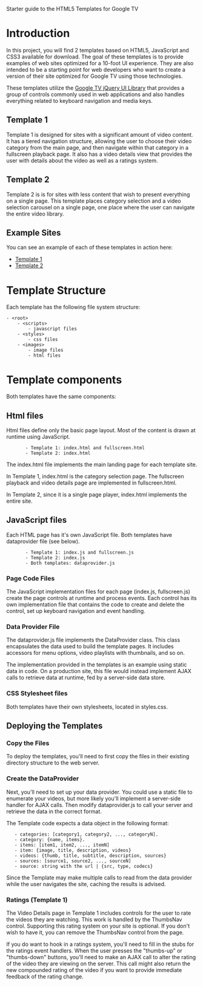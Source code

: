 Starter guide to the HTML5 Templates for Google TV

# Introduction #

In this project, you will find 2 templates based on HTML5, JavaScript and CSS3 available for download. The goal of these templates is to provide examples of web sites optimized for a 10-foot UI experience. They are also intended to be a starting point for web developers who want to create a version of their site optimized for Google TV using those technologies.

These templates utilize the [Google TV jQuery UI Library](http://code.google.com/p/gtv-ui-lib) that provides a group of controls commonly used in web applications and also handles everything related to keyboard navigation and media keys.

## Template 1 ##
Template 1 is designed for sites with a significant amount of video content. It has a tiered navigation structure, allowing the user to choose their video category from the main page, and then navigate within that category in a fullscreen playback page. It also has a video details view that provides the user with details about the video as well as a ratings system.

## Template 2 ##
Template 2 is is for sites with less content that wish to present everything on a single page. This template places category selection and a video selection carousel on a single page, one place where the user can navigate the entire video library.

## Example Sites ##
You can see an example of each of these templates in action here:
  * [Template 1](http://gtv-resources.googlecode.com/svn/trunk/templates/html-01/index.html)
  * [Template 2](http://gtv-resources.googlecode.com/svn/trunk/templates/html-02/index.html)

# Template Structure #
Each template has the following file system structure:
```
- <root>
	- <scripts>
		- javascript files
	- <styles>
		- css files
	- <images>
		- image files
        - html files
```


# Template components #
Both templates have the same components:

## Html files ##
Html files define only the basic page layout. Most of the content is drawn at runtime using JavaScript.
```
       - Template 1: index.html and fullscreen.html
       - Template 2: index.html
```
The index.html file implements the main landing page for each template site.

In Template 1, index.html is the category selection page. The fullscreen playback and video details page are implemented in fullscreen.html.

In Template 2, since it is a single page player, index.html implements the entire site.

## JavaScript files ##
Each HTML page has it's own JavaScript file. Both templates have dataprovider file (see below).
```
       - Template 1: index.js and fullscreen.js
       - Template 2: index.js
       - Both templates: dataprovider.js
```

### Page Code Files ###
The JavaScript implementation files for each page (index.js, fullscreen.js) create the page controls at runtime and process events. Each control has its own implementation file that contains the code to create and delete the control, set up keyboard navigation and event handling.

### Data Provider File ###
The dataprovider.js file implements the DataProvider class. This class encapsulates the data used to build the template pages. It includes accessors for menu options, video playlists with thumbnails, and so on.

The implementation provided in the templates is an example using static data in code. On a production site, this file would instead implement AJAX calls to retrieve data at runtime, fed by a server-side data store.

### CSS Stylesheet files ###
Both templates have their own stylesheets, located in styles.css.

## Deploying the Templates ##

### Copy the Files ###
To deploy the templates, you'll need to first copy the files in their existing directory structure to the web server.

### Create the DataProvider ###
Next, you'll need to set up your data provider. You could use a static file to enumerate your videos, but more likely you'll implement a server-side handler for AJAX calls. Then modify dataprovider.js to call your server and retrieve the data in the correct format.

The Template code expects a data object in the following format:
```
   - categories: [category1, category2, ..., categoryN].
   - category: {name, items}.
   - items: [item1, item2, ..., itemN]
   - item: {image, title, description, videos}
   - videos: {thumb, title, subtitle, description, sources}
   - sources: [source1, source2, ..., sourceN]
   - source: string with the url | {src, type, codecs}
```

Since the Template may make multiple calls to read from the data provider while the user navigates the site, caching the results is advised.

### Ratings (Template 1) ###
The Video Details page in Template 1 includes controls for the user to rate the videos they are watching. This work is handled by the ThumbsNav control. Supporting this rating system on your site is optional. If you don't wish to have it, you can remove the ThumbsNav control from the page.

If you do want to hook in a ratings system, you'll need to fill in the stubs for the ratings event handlers. When the user presses the "thumbs-up" or "thumbs-down" buttons, you'll need to make an AJAX call to alter the rating of the video they are viewing on the server. This call might also return the new compounded rating of the video if you want to provide immediate feedback of the rating change.